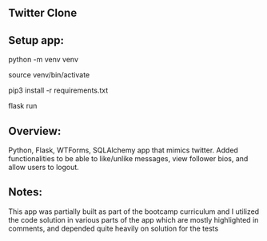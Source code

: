 ## Twitter Clone

## Setup app: 
python -m venv venv

source venv/bin/activate

pip3 install -r requirements.txt

flask run

## Overview: 
Python, Flask, WTForms, SQLAlchemy app that mimics twitter. Added functionalities to be able to like/unlike messages, view follower bios, 
and allow users to logout.

## Notes:
This app was partially built as part of the bootcamp curriculum and I utilized the code solution in various parts of the app which 
are mostly highlighted in comments, and depended quite heavily on solution for the tests

